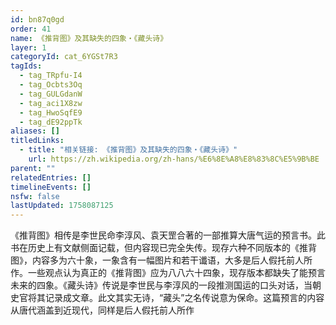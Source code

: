 ```yaml
---
id: bn87q0gd
order: 41
name: 《推背图》及其缺失的四象・《藏头诗》
layer: 1
categoryId: cat_6YGSt7R3
tagIds:
  - tag_TRpfu-I4
  - tag_Ocbts3Oq
  - tag_GULGdanW
  - tag_aci1X8zw
  - tag_HwoSqfE9
  - tag_dE92ppTk
aliases: []
titledLinks:
  - title: "相关链接: 《推背图》及其缺失的四象・《藏头诗》"
    url: https://zh.wikipedia.org/zh-hans/%E6%8E%A8%E8%83%8C%E5%9B%BE
parent: ""
relatedEntries: []
timelineEvents: []
nsfw: false
lastUpdated: 1758087125
---
```


《推背图》相传是李世民命李淳风、袁天罡合著的一部推算大唐气运的预言书。此书在历史上有文献侧面记载，但内容现已完全失传。现存六种不同版本的《推背图》，内容多为六十象，一象含有一幅图片和若干谶语，大多是后人假托前人所作。一些观点认为真正的《推背图》应为八八六十四象，现存版本都缺失了能预言未来的四象。《藏头诗》传说是李世民与李淳风的一段推测国运的口头对话，当朝史官将其记录成文章。此文其实无诗，“藏头”之名传说意为保命。这篇预言的内容从唐代涵盖到近现代，同样是后人假托前人所作
